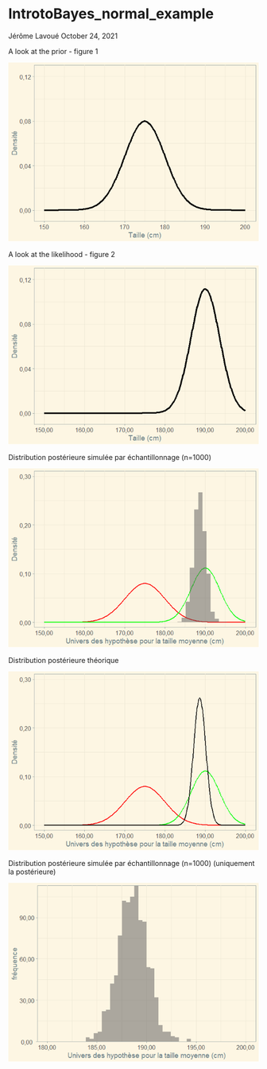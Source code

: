 IntrotoBayes_normal_example
================
Jérôme Lavoué
October 24, 2021

A look at the prior - figure 1

![](IntrotoBayes_normal_example_files/figure-gfm/prior%20graph%20-1.png)<!-- -->

A look at the likelihood - figure 2

![](IntrotoBayes_normal_example_files/figure-gfm/likelihood%20graph%20-1.png)<!-- -->

Distribution postérieure simulée par échantillonnage (n=1000)

![](IntrotoBayes_normal_example_files/figure-gfm/posterior%20simulation%20-1.png)<!-- -->

Distribution postérieure théorique

![](IntrotoBayes_normal_example_files/figure-gfm/posterior%20theo%20-1.png)<!-- -->

Distribution postérieure simulée par échantillonnage (n=1000)
(uniquement la postérieure)

![](IntrotoBayes_normal_example_files/figure-gfm/posterior%20simulation2%20-1.png)<!-- -->
